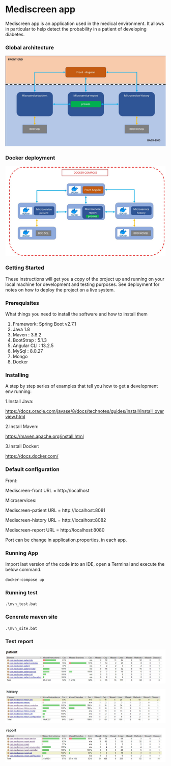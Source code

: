 # Mediscreen app

Mediscreen app is an application used in the medical environment. It allows in particular to help detect the probability in a patient of developing diabetes.

### Global architecture
![](Global_architecture.jpg)

### Docker deployment
![](Docker.jpg)

### Getting Started

These instructions will get you a copy of the project up and running on your local machine for development and testing purposes. See deployment for notes on how to deploy the project on a live system.

### Prerequisites

What things you need to install the software and how to install them

1. Framework: Spring Boot v2.7.1
2. Java 1.8
3. Maven : 3.8.2
4. BootStrap : 5.1.3
5. Angular CLI : 13.2.5
6. MySql : 8.0.27
7. Mongo
8. Docker

### Installing

A step by step series of examples that tell you how to get a development env running:

1.Install Java:

https://docs.oracle.com/javase/8/docs/technotes/guides/install/install_overview.html

2.Install Maven:

https://maven.apache.org/install.html

3.Install Docker:

https://docs.docker.com/

### Default configuration

Front:

Mediscreen-front  URL = http://localhost

Microservices:

Mediscreen-patient URL = http://localhost:8081

Mediscreen-history URL = http://localhost:8082

Mediscreen-report URL = http://localhost:8080

Port can be change in application.properties, in each app.

### Running App

Import last version of the code into an IDE, open a Terminal and execute the below command.

`docker-compose up`

### Running test

`.\mvn_test.bat`

### Generate maven site

`.\mvn_site.bat`

### Test report
![](rapport_jacoco_patient.JPG)

![](rapport_jacoco_history.JPG)

![](rapport_jacoco_report.JPG)
